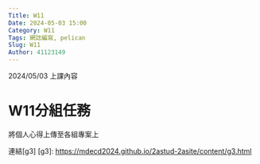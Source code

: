 ```yaml
---
Title: W11
Date: 2024-05-03 15:00
Category: W11
Tags: 網誌編寫, pelican
Slug: W11
Author: 41123149
---
```


2024/05/03 上課內容

<!-- PELICAN_END_SUMMARY -->

# W11分組任務
將個人心得上傳至各組專案上

連結[g3]
[g3]: https://mdecd2024.github.io/2astud-2asite/content/g3.html